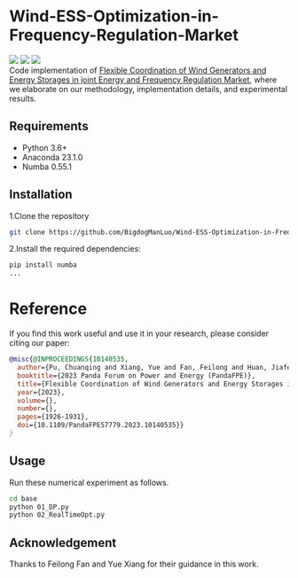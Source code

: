 # Wind-ESS-Optimization-in-Frequency-Regulation-Market
![](https://img.shields.io/badge/python-3.9.13-brightgreen)  ![](https://img.shields.io/badge/numba-0.55.1-blue)  ![](https://img.shields.io/badge/license-MIT-orange) <br>
Code implementation of [Flexible Coordination of Wind Generators and Energy Storages in joint Energy and Frequency Regulation Market](https://ieeexplore.ieee.org/document/10140535), where we elaborate on our methodology, implementation details, and experimental results.


## Requirements
- Python 3.6+
- Anaconda 23.1.0
- Numba 0.55.1
  
## Installation

1.Clone the repository

```sh
git clone https://github.com/BigdogManLuo/Wind-ESS-Optimization-in-Frequency-Regulation-Market.git
```
2.Install the required dependencies:
```sh
pip install numba
...
```

# Reference
If you find this work useful and use it in your research, please consider citing our paper:
```bibtex
@misc{@INPROCEEDINGS{10140535,
  author={Pu, Chuanqing and Xiang, Yue and Fan, Feilong and Huan, Jiafei and Deng, Li and Liu, Junyong},
  booktitle={2023 Panda Forum on Power and Energy (PandaFPE)}, 
  title={Flexible Coordination of Wind Generators and Energy Storages in Joint Energy and Frequency Regulation Market}, 
  year={2023},
  volume={},
  number={},
  pages={1926-1931},
  doi={10.1109/PandaFPE57779.2023.10140535}}
}
```

## Usage

Run these numerical experiment as follows.
```sh
cd base
python 01_DP.py
python 02_RealTimeOpt.py
```


## Acknowledgement

Thanks to Feilong Fan and Yue Xiang for their guidance in this work.







